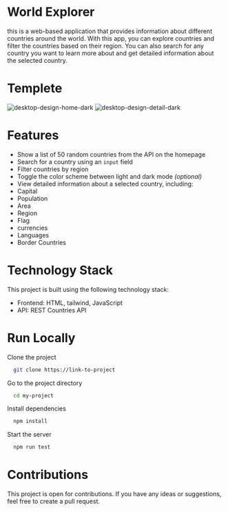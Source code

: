 # World Explorer

this is a web-based application that provides information about different countries around the world. With this app,
you can explore countries and filter the countries based on their region. You can also search for any country you want 
to learn more about and get detailed information about the selected country.
# Templete

![desktop-design-home-dark](https://user-images.githubusercontent.com/96472794/218302632-350143a2-a9ba-456b-bc24-31329066d5de.jpg)
![desktop-design-detail-dark](https://user-images.githubusercontent.com/96472794/218302643-bedf810a-60cb-4b31-86cd-a486d227cd9c.jpg)
# Features

- Show a list of 50 random countries from the API on the homepage
- Search for a country using an `input` field
- Filter countries by region
- Toggle the color scheme between light and dark mode *(optional)*
- View detailed information about a selected country, including:
- Capital
- Population
- Area
- Region
- Flag
- currencies
- Languages 
- Border Countries
# Technology Stack
This project is built using the following technology stack:

- Frontend: HTML, tailwind, JavaScript
- API: REST Countries API
# Run Locally
Clone the project

```bash
  git clone https://link-to-project
```

Go to the project directory

```bash
  cd my-project
```

Install dependencies

```bash
  npm install
```

Start the server

```bash
  npm run test
```
# Contributions
This project is open for contributions. If you have any ideas or suggestions, feel free to create a pull request.
